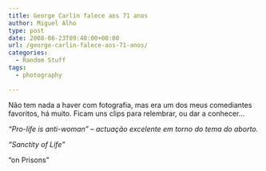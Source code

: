 ```yaml
---
title: George Carlin falece aos 71 anos
author: Miguel Alho
type: post
date: 2008-06-23T09:40:00+00:00
url: /george-carlin-falece-aos-71-anos/
categories:
  - Random Stuff
tags:
  - photography

---
```

Não tem nada a haver com fotografia, mas era um dos meus comediantes favoritos, há muito. Ficam uns clips para relembrar, ou dar a conhecer&#8230;

_&#8220;Pro-life is anti-woman&#8221; &#8211; actuação excelente em torno do tema do aborto._

_&#8220;Sanctity of Life&#8221;_

&#8220;on Prisons&#8221;